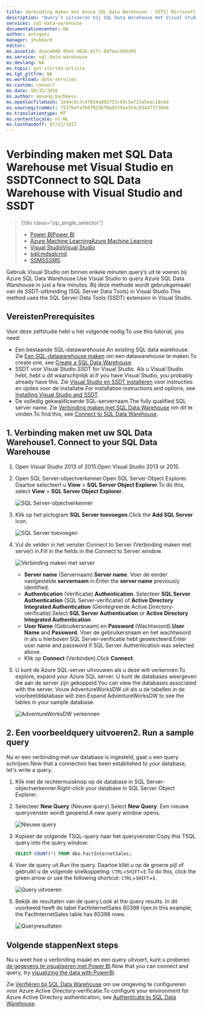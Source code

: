 ```yaml
---
title: Verbinding maken met Azure SQL Data Warehouse - VSTS| Microsoft Docs
description: "Query’s uitvoeren bij SQL Data Warehouse met Visual Studio."
services: sql-data-warehouse
documentationcenter: NA
author: antvgski
manager: jhubbard
editor: 
ms.assetid: daace889-95e5-4826-b2fc-047eac9d6d95
ms.service: sql-data-warehouse
ms.devlang: NA
ms.topic: get-started-article
ms.tgt_pltfrm: NA
ms.workload: data-services
ms.custom: connect
ms.date: 10/31/2016
ms.author: anvang;barbkess
ms.openlocfilehash: 1e44c6c3c47034a892753c69c5ef22a5eac18c0d
ms.sourcegitcommit: f537befafb079256fba0529ee554c034d73f36b0
ms.translationtype: MT
ms.contentlocale: nl-NL
ms.lasthandoff: 07/11/2017
---
```

# <a name="connect-to-sql-data-warehouse-with-visual-studio-and-ssdt"></a><span data-ttu-id="4bd4b-103">Verbinding maken met SQL Data Warehouse met Visual Studio en SSDT</span><span class="sxs-lookup"><span data-stu-id="4bd4b-103">Connect to SQL Data Warehouse with Visual Studio and SSDT</span></span>
> [!div class="op_single_selector"]
> * [<span data-ttu-id="4bd4b-104">Power BI</span><span class="sxs-lookup"><span data-stu-id="4bd4b-104">Power BI</span></span>](sql-data-warehouse-get-started-visualize-with-power-bi.md)
> * [<span data-ttu-id="4bd4b-105">Azure Machine Learning</span><span class="sxs-lookup"><span data-stu-id="4bd4b-105">Azure Machine Learning</span></span>](sql-data-warehouse-get-started-analyze-with-azure-machine-learning.md)
> * [<span data-ttu-id="4bd4b-106">Visual Studio</span><span class="sxs-lookup"><span data-stu-id="4bd4b-106">Visual Studio</span></span>](sql-data-warehouse-query-visual-studio.md)
> * [<span data-ttu-id="4bd4b-107">sqlcmd</span><span class="sxs-lookup"><span data-stu-id="4bd4b-107">sqlcmd</span></span>](sql-data-warehouse-get-started-connect-sqlcmd.md) 
> * [<span data-ttu-id="4bd4b-108">SSMS</span><span class="sxs-lookup"><span data-stu-id="4bd4b-108">SSMS</span></span>](sql-data-warehouse-query-ssms.md)
> 
> 

<span data-ttu-id="4bd4b-109">Gebruik Visual Studio om binnen enkele minuten query’s uit te voeren bij Azure SQL Data Warehouse.</span><span class="sxs-lookup"><span data-stu-id="4bd4b-109">Use Visual Studio to query Azure SQL Data Warehouse in just a few minutes.</span></span> <span data-ttu-id="4bd4b-110">Bij deze methode wordt gebruikgemaakt van de SSDT-uitbreiding (SQL Server Data Tools) in Visual Studio.</span><span class="sxs-lookup"><span data-stu-id="4bd4b-110">This method uses the SQL Server Data Tools (SSDT) extension in Visual Studio.</span></span> 

## <a name="prerequisites"></a><span data-ttu-id="4bd4b-111">Vereisten</span><span class="sxs-lookup"><span data-stu-id="4bd4b-111">Prerequisites</span></span>
<span data-ttu-id="4bd4b-112">Voor deze zelfstudie hebt u het volgende nodig:</span><span class="sxs-lookup"><span data-stu-id="4bd4b-112">To use this tutorial, you need:</span></span>

* <span data-ttu-id="4bd4b-113">Een bestaande SQL-datawarehouse.</span><span class="sxs-lookup"><span data-stu-id="4bd4b-113">An existing SQL data warehouse.</span></span> <span data-ttu-id="4bd4b-114">Zie [Een SQL-datawarehouse maken][Create a SQL Data Warehouse] om een datawarehouse te maken.</span><span class="sxs-lookup"><span data-stu-id="4bd4b-114">To create one, see [Create a SQL Data Warehouse][Create a SQL Data Warehouse].</span></span>
* <span data-ttu-id="4bd4b-115">SSDT voor Visual Studio.</span><span class="sxs-lookup"><span data-stu-id="4bd4b-115">SSDT for Visual Studio.</span></span> <span data-ttu-id="4bd4b-116">Als u Visual Studio hebt, hebt u dit waarschijnlijk al.</span><span class="sxs-lookup"><span data-stu-id="4bd4b-116">If you have Visual Studio, you probably already have this.</span></span> <span data-ttu-id="4bd4b-117">Zie [Visual Studio en SSDT installeren][Installing Visual Studio and SSDT] voor instructies en opties voor de installatie.</span><span class="sxs-lookup"><span data-stu-id="4bd4b-117">For installation instructions and options, see [Installing Visual Studio and SSDT][Installing Visual Studio and SSDT].</span></span>
* <span data-ttu-id="4bd4b-118">De volledig gekwalificeerde SQL-servernaam.</span><span class="sxs-lookup"><span data-stu-id="4bd4b-118">The fully qualified SQL server name.</span></span> <span data-ttu-id="4bd4b-119">Zie [Verbinding maken met SQL Data Warehouse][Connect to SQL Data Warehouse] om dit te vinden.</span><span class="sxs-lookup"><span data-stu-id="4bd4b-119">To find this, see [Connect to SQL Data Warehouse][Connect to SQL Data Warehouse].</span></span>

## <a name="1-connect-to-your-sql-data-warehouse"></a><span data-ttu-id="4bd4b-120">1. Verbinding maken met uw SQL Data Warehouse</span><span class="sxs-lookup"><span data-stu-id="4bd4b-120">1. Connect to your SQL Data Warehouse</span></span>
1. <span data-ttu-id="4bd4b-121">Open Visual Studio 2013 of 2015.</span><span class="sxs-lookup"><span data-stu-id="4bd4b-121">Open Visual Studio 2013 or 2015.</span></span>
2. <span data-ttu-id="4bd4b-122">Open SQL Server-objectverkenner.</span><span class="sxs-lookup"><span data-stu-id="4bd4b-122">Open SQL Server Object Explorer.</span></span> <span data-ttu-id="4bd4b-123">Daartoe selecteert u **View** > **SQL Server Object Explorer**.</span><span class="sxs-lookup"><span data-stu-id="4bd4b-123">To do this, select **View** > **SQL Server Object Explorer**.</span></span>
   
    ![SQL Server-objectverkenner][1]
3. <span data-ttu-id="4bd4b-125">Klik op het pictogram **SQL Server toevoegen**.</span><span class="sxs-lookup"><span data-stu-id="4bd4b-125">Click the **Add SQL Server** icon.</span></span>
   
    ![SQL Server toevoegen][2]
4. <span data-ttu-id="4bd4b-127">Vul de velden in het venster Connect to Server (Verbinding maken met server) in.</span><span class="sxs-lookup"><span data-stu-id="4bd4b-127">Fill in the fields in the Connect to Server window.</span></span>
   
    ![Verbinding maken met server][3]
   
   * <span data-ttu-id="4bd4b-129">**Server name** (Servernaam).</span><span class="sxs-lookup"><span data-stu-id="4bd4b-129">**Server name**.</span></span> <span data-ttu-id="4bd4b-130">Voer de eerder vastgestelde **servernaam** in.</span><span class="sxs-lookup"><span data-stu-id="4bd4b-130">Enter the **server name** previously identified.</span></span>
   * <span data-ttu-id="4bd4b-131">**Authentication** (Verificatie).</span><span class="sxs-lookup"><span data-stu-id="4bd4b-131">**Authentication**.</span></span> <span data-ttu-id="4bd4b-132">Selecteer **SQL Server Authentication** (SQL Server-verificatie) of **Active Directory Integrated Authentication** (Geïntegreerde Active Directory-verificatie).</span><span class="sxs-lookup"><span data-stu-id="4bd4b-132">Select **SQL Server Authentication** or **Active Directory Integrated Authentication**.</span></span>
   * <span data-ttu-id="4bd4b-133">**User Name** (Gebruikersnaam) en **Password** (Wachtwoord).</span><span class="sxs-lookup"><span data-stu-id="4bd4b-133">**User Name** and **Password**.</span></span> <span data-ttu-id="4bd4b-134">Voer de gebruikersnaam en het wachtwoord in als u hierboven SQL Server-verificatie hebt geselecteerd.</span><span class="sxs-lookup"><span data-stu-id="4bd4b-134">Enter user name and password if SQL Server Authentication was selected above.</span></span>
   * <span data-ttu-id="4bd4b-135">Klik op **Connect** (Verbinden).</span><span class="sxs-lookup"><span data-stu-id="4bd4b-135">Click **Connect**.</span></span>
5. <span data-ttu-id="4bd4b-136">U kunt de Azure SQL-server uitvouwen als u deze wilt verkennen.</span><span class="sxs-lookup"><span data-stu-id="4bd4b-136">To explore, expand your Azure SQL server.</span></span> <span data-ttu-id="4bd4b-137">U kunt de databases weergeven die aan de server zijn gekoppeld.</span><span class="sxs-lookup"><span data-stu-id="4bd4b-137">You can view the databases associated with the server.</span></span> <span data-ttu-id="4bd4b-138">Vouw AdventureWorksDW uit als u de tabellen in de voorbeelddatabase wilt zien.</span><span class="sxs-lookup"><span data-stu-id="4bd4b-138">Expand AdventureWorksDW to see the tables in your sample database.</span></span>
   
    ![AdventureWorksDW verkennen][4]

## <a name="2-run-a-sample-query"></a><span data-ttu-id="4bd4b-140">2. Een voorbeeldquery uitvoeren</span><span class="sxs-lookup"><span data-stu-id="4bd4b-140">2. Run a sample query</span></span>
<span data-ttu-id="4bd4b-141">Nu er een verbinding met uw database is ingesteld, gaat u een query schrijven.</span><span class="sxs-lookup"><span data-stu-id="4bd4b-141">Now that a connection has been established to your database, let's write a query.</span></span>

1. <span data-ttu-id="4bd4b-142">Klik met de rechtermuisknop op de database in SQL Server-objectverkenner.</span><span class="sxs-lookup"><span data-stu-id="4bd4b-142">Right-click your database in SQL Server Object Explorer.</span></span>
2. <span data-ttu-id="4bd4b-143">Selecteer **New Query** (Nieuwe query).</span><span class="sxs-lookup"><span data-stu-id="4bd4b-143">Select **New Query**.</span></span> <span data-ttu-id="4bd4b-144">Een nieuwe queryvenster wordt geopend.</span><span class="sxs-lookup"><span data-stu-id="4bd4b-144">A new query window opens.</span></span>
   
    ![Nieuwe query][5]
3. <span data-ttu-id="4bd4b-146">Kopieer de volgende TSQL-query naar het queryvenster:</span><span class="sxs-lookup"><span data-stu-id="4bd4b-146">Copy this TSQL query into the query window:</span></span>
   
    ```sql
    SELECT COUNT(*) FROM dbo.FactInternetSales;
    ```
4. <span data-ttu-id="4bd4b-147">Voer de query uit.</span><span class="sxs-lookup"><span data-stu-id="4bd4b-147">Run the query.</span></span> <span data-ttu-id="4bd4b-148">Daartoe klikt u op de groene pijl of gebruikt u de volgende snelkoppeling: `CTRL`+`SHIFT`+`E`.</span><span class="sxs-lookup"><span data-stu-id="4bd4b-148">To do this, click the green arrow or use the following shortcut: `CTRL`+`SHIFT`+`E`.</span></span>
   
    ![Query uitvoeren][6]
5. <span data-ttu-id="4bd4b-150">Bekijk de resultaten van de query.</span><span class="sxs-lookup"><span data-stu-id="4bd4b-150">Look at the query results.</span></span> <span data-ttu-id="4bd4b-151">In dit voorbeeld heeft de tabel FactInternetSales 60398 rijen.</span><span class="sxs-lookup"><span data-stu-id="4bd4b-151">In this example, the FactInternetSales table has 60398 rows.</span></span>
   
    ![Queryresultaten][7]

## <a name="next-steps"></a><span data-ttu-id="4bd4b-153">Volgende stappen</span><span class="sxs-lookup"><span data-stu-id="4bd4b-153">Next steps</span></span>
<span data-ttu-id="4bd4b-154">Nu u weet hoe u verbinding maakt en een query uitvoert, kunt u proberen [de gegevens te visualiseren met Power BI][visualizing the data with PowerBI].</span><span class="sxs-lookup"><span data-stu-id="4bd4b-154">Now that you can connect and query, try [visualizing the data with PowerBI][visualizing the data with PowerBI].</span></span>

<span data-ttu-id="4bd4b-155">Zie [Verifiëren bij SQL Data Warehouse][Authenticate to SQL Data Warehouse] om uw omgeving te configureren voor Azure Active Directory-verificatie.</span><span class="sxs-lookup"><span data-stu-id="4bd4b-155">To configure your environment for Azure Active Directory authentication, see [Authenticate to SQL Data Warehouse][Authenticate to SQL Data Warehouse].</span></span>

<!--Arcticles-->
[Connect to SQL Data Warehouse]: sql-data-warehouse-connect-overview.md
[Create a SQL Data Warehouse]: sql-data-warehouse-get-started-provision.md
[Installing Visual Studio and SSDT]: sql-data-warehouse-install-visual-studio.md
[Authenticate to SQL Data Warehouse]: sql-data-warehouse-authentication.md
[visualizing the data with PowerBI]: sql-data-warehouse-get-started-visualize-with-power-bi.md  

<!--Other-->
[Azure portal]: https://portal.azure.com

<!--Image references-->

[1]: media/sql-data-warehouse-query-visual-studio/open-ssdt.png
[2]: media/sql-data-warehouse-query-visual-studio/add-server.png
[3]: media/sql-data-warehouse-query-visual-studio/connection-dialog.png
[4]: media/sql-data-warehouse-query-visual-studio/explore-sample.png
[5]: media/sql-data-warehouse-query-visual-studio/new-query2.png
[6]: media/sql-data-warehouse-query-visual-studio/run-query.png
[7]: media/sql-data-warehouse-query-visual-studio/query-results.png
